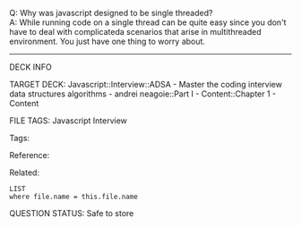 Q: Why was javascript designed to be single threaded?  
A: While running code on a single thread can be quite easy since you don't have to deal with complicateda scenarios that arise in multithreaded environment. You just have one thing to worry about.
<!--ID: 1690376046633-->

---

DECK INFO

TARGET DECK: Javascript::Interview::ADSA - Master the coding interview data structures algorithms - andrei neagoie::Part I - Content::Chapter 1 - Content

FILE TAGS: Javascript Interview

Tags:

Reference:

Related:

```dataview
LIST
where file.name = this.file.name
```

QUESTION STATUS: Safe to store